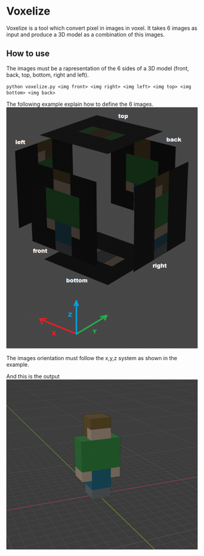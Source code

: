 # Voxelize

Voxelize is a tool which convert pixel in images in voxel. It takes 6 images as input and produce a 3D model as a combination of this images.

## How to use

The images must be a rapresentation of the 6 sides of a 3D model (front, back, top, bottom, right and left).

```
python voxelize.py <img front> <img right> <img left> <img top> <img bottom> <img back>
```

The following example explain how to define the 6 images.
![Image example](https://github.com/MarcoCiaramella/Voxelize/blob/master/tutorial/usage_images.png)

The images orientation must follow the x,y,z system as shown in the example.

And this is the output
![Image output](https://github.com/MarcoCiaramella/Voxelize/blob/master/tutorial/result.png)
